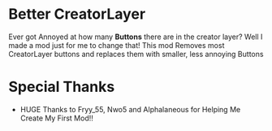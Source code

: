 # Better CreatorLayer

Ever got Annoyed at how many **Buttons** there are in the creator layer? Well I made a mod just for me to change that! This mod <cr>Removes</c> most CreatorLayer buttons and replaces them with smaller, less annoying <ca>Buttons</c>

# Special Thanks

- HUGE Thanks to Fryy_55, Nwo5 and Alphalaneous for Helping Me Create My First Mod!!
